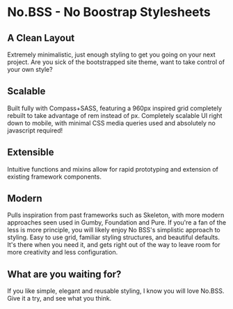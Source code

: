 No.BSS - No Boostrap Stylesheets
==============

A Clean Layout
--------------
Extremely minimalistic, just enough styling to get you going on your next project. Are you sick of the bootstrapped site theme, want to take control of your own style?

Scalable
--------------
Built fully with Compass+SASS, featuring a 960px inspired grid completely rebuilt to take advantage of rem instead of px. Completely scalable UI right down to mobile, with minimal CSS media queries used and absolutely no javascript required!

Extensible
--------------
Intuitive functions and mixins allow for rapid prototyping and extension of existing framework components.

Modern
--------------
Pulls inspiration from past frameworks such as Skeleton, with more modern approaches seen used in Gumby, Foundation and Pure. If you're a fan of the less is more principle, you will likely enjoy No BSS's simplistic approach to styling. Easy to use grid, familiar styling structures, and beautiful defaults. It's there when you need it, and gets right out of the way to leave room for more creativity and less configuration.

What are you waiting for?
--------------
If you like simple, elegant and reusable styling, I know you will love No.BSS. Give it a try, and see what you think.